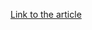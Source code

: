 [Link to the article](https://www.welivesecurity.com/en/videos/cyber-secure-business-unlocked-403-cybersecurity-podcast-ep-8/)
